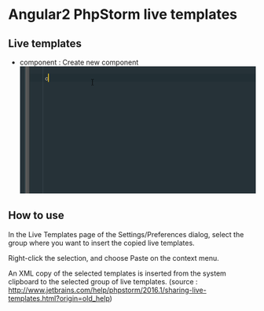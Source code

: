 # Angular2 PhpStorm live templates


## Live templates

 - component : Create new component
![ngmodule screencast](https://raw.githubusercontent.com/maxime-colin/angular2-phpstorm-live-templates/master/screencast/component.gif)


## How to use

In the Live Templates page of the Settings/Preferences dialog, select the group where you want to insert the copied live templates.

Right-click the selection, and choose Paste on the context menu.

An XML copy of the selected templates is inserted from the system clipboard to the selected group of live templates.
(source : http://www.jetbrains.com/help/phpstorm/2016.1/sharing-live-templates.html?origin=old_help)

